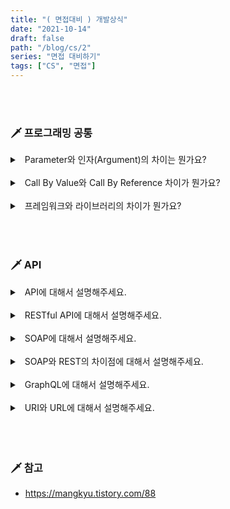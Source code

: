 ```yaml
---
title: "( 면접대비 ) 개발상식"
date: "2021-10-14"
draft: false
path: "/blog/cs/2"
series: "면접 대비하기"
tags: ["CS", "면접"]
---
```


<br>
<br>

### 🗡 프로그래밍 공통

<details>
<summary>&nbsp; Parameter와 인자(Argument)의 차이는 뭔가요?</summary>
<p>

- Parameter는 함수를 선언할 때 사용된 변수이고 Argument는 함수가 호출되었을 때 파라미터로 전달된 실제 값이다.

</p>
</details>

<br>

<details>
<summary>&nbsp; Call By Value와 Call By Reference 차이가 뭔가요?</summary>
<p>

- 데이터를 접근하는 방법이 다르다.
- Call By Value는 데이터의 값을 복사하여 사용한다.
- Call By Reference는 인자의 메모리 주소를 참조하여 사용한다.
- Call By Value는 메모리 공간을 더 사용하고 느리지만 side effect를 일으키지 않는다.

</p>
</details>

<br>

<details>
<summary>&nbsp; 프레임워크와 라이브러리의 차이가 뭔가요?</summary>
<p>

- 흐름을 제어하는 주체에 차이가 있다.
- 프레임워크는 전체적 흐름을 제어하며 그 흐름안에서 사용자의 코드가 동작하게 된다.
- 라이브러리는 사용자가 흐름을 제어하여 필요한 상황에 사용된다.

</p>
</details>

<br>

<br>
<br>

### 🗡 API

<details>
<summary>&nbsp; API에 대해서 설명해주세요.</summary>
<p>

- Application Programming Interface
- 어플리케이션을 다루기 위한 명령어 집합, 레스토랑의 '웨이터' 역할, 데이터 통신

</p>
</details>

<br>

<details>
<summary>&nbsp; RESTful API에 대해서 설명해주세요.</summary>
<p>

- REST하다. Representational State Transfer
- URI와 HTTP프로토콜를 기반하여 웹에 최적화
- JSON, XML, HTML
- 6가지 아키텍처 가이드라인을 준수
  - 클라이언트-서버
  - stateless 서버 (세션정보는 클라이언트에)
  - 캐시 가능 데이터
  - 표준화된 형식
  - 계층적
  - 코드 온 디맨드 (실행 가능한 코드를 전송하여 클라이언트 기능 확장, 선택적)

</p>
</details>

<br>

<details>
<summary>&nbsp; SOAP에 대해서 설명해주세요.</summary>
<p>

- Simple Object Access Protocol
- ACID 준수, state, WS-Security
- 성공/반복 실행 로직 (처음부터 끝까지 신뢰성을 제공)

</p>
</details>

<br>

<details>
<summary>&nbsp; SOAP와 REST의 차이점에 대해서 설명해주세요.</summary>
<p>

- 프로토콜, 아키택처
- 보안, 경량화

</p>
</details>

<br>

<details>
<summary>&nbsp; GraphQL에 대해서 설명해주세요.</summary>
<p>

- 메뉴없이 구성품 목록으로 요청

</p>
</details>

<br>

<details>
<summary>&nbsp; URI와 URL에 대해서 설명해주세요.</summary>
<p>

- uniform resource identifier, uniform resource locator
- URL는 URI의 가장 흔한 형태.
  - 정보 리소스를 고유하게 식별하고 위치를 지정한다.

<br>

- URN, 위치가 아닌 이름(name)
- 위치가 바뀌어도 원하는 자원을 찾을 수 있다.

</p>
</details>

<br>

<br>
<br>

### 🗡 참고

- https://mangkyu.tistory.com/88
